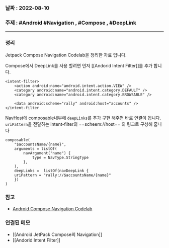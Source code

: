 ### 날짜 : 2022-08-10
### 주제 : #Android #Navigation , #Compose , #DeepLink
----
### 정리
Jetpack Compose Navigation Codelab을 정리한 자료 입니다.

Compose에서 DeepLink를 사용 할려면 먼저 [[Andorid Intent Filter]]를 추가 합니다. 
```
<intent-filter>        
	<action android:name="android.intent.action.VIEW" />        
	<category android:name="android.intent.category.DEFAULT" />        
	<category android:name="android.intent.category.BROWSABLE" />        
	<data android:scheme="rally" android:host="accounts" />
</intent-filter
```

NavHost에 composable내부에 `deepLinks`를 추가 구현 해주면 바로 연결이 됩니다. `uriPattern`을 전달하는 intent-filter의 ==scheem://host== 의 링크로 구성해 줍니다
```
composable(    
	"$accountsName/{name}",    
	arguments = listOf(        
		navArgument("name") {            
			type = NavType.StringType        
		},    
	),    
	deepLinks =  listOf(navDeepLink {        
	uriPattern = "rally://$accountsName/{name}"    
	})
)
```
### 참고
- [Android Compose Navigation Codelab](https://developer.android.com/codelabs/jetpack-compose-navigation?continue=https%3A%2F%2Fdeveloper.android.com%2Fcourses%2Fpathways%2Fcompose%23codelab-https%3A%2F%2Fdeveloper.android.com%2Fcodelabs%2Fjetpack-compose-navigation#4) 

### 연결된 메모
- [[Android JetPack Compose의 Navigation]]
- [[Andorid Intent Filter]]
